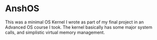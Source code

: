 # AnshOS
This was a minimal OS Kernel I wrote as part of my final project in an Advanced OS course I took.
The kernel basically has some major system calls, and simplistic virtual memory management.
